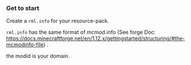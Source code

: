 ### Get to start

Create a `rml.info` for your resource-pack.

`rml.info` has the same format of mcmod.info (See forge Doc: https://docs.minecraftforge.net/en/1.12.x/gettingstarted/structuring/#the-mcmodinfo-file) .

the modid is your domain.